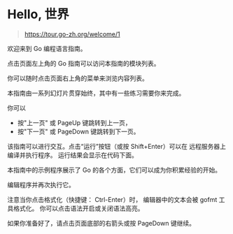 

Hello, 世界
======
> https://tour.go-zh.org/welcome/1

欢迎来到 Go 编程语言指南。

点击页面左上角的 Go 指南可以访问本指南的模块列表。

你可以随时点击页面右上角的菜单来浏览内容列表。

本指南由一系列幻灯片贯穿始终，其中有一些练习需要你来完成。

你可以
* 按"上一页" 或 PageUp 键跳转到上一页，
* 按"下一页" 或 PageDown 键跳转到下一页。

该指南可以进行交互。点击“运行”按钮（或按 Shift+Enter）可以在 远程服务器上 编译并执行程序。
运行结果会显示在代码下面。

本指南中的示例程序展示了 Go 的各个方面，它们可以成为你积累经验的开始。

编辑程序并再次执行它。

注意当你点击格式化（快捷键： Ctrl-Enter）时， 编辑器中的文本会被 gofmt 工具格式化。
你可以点击语法开启或关闭语法高亮。

如果你准备好了，请点击页面底部的右箭头或按 PageDown 键继续。

